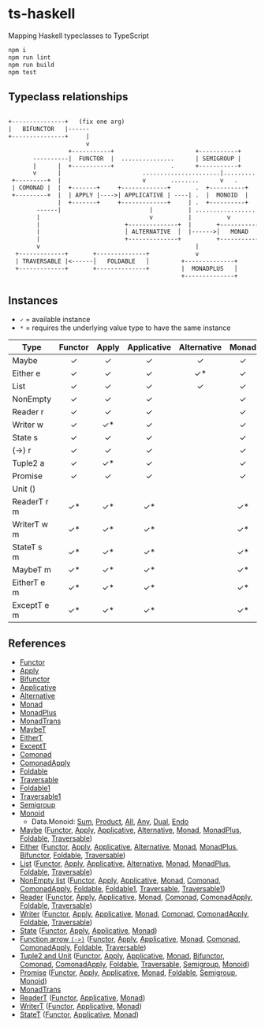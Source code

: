 # ts-haskell
Mapping Haskell typeclasses to TypeScript

```bash
npm i
npm run lint
npm run build
npm test
```

## Typeclass relationships

```txt

+---------------+   (fix one arg)
|   BIFUNCTOR   |------ 
+---------------+     | 
                      v                        
                 +-----------+                       +-----------+                                     
       ----------|  FUNCTOR  |  ...............      | SEMIGROUP |                                 
       |      |  +-----------+                .      +-----------+                                                               
       v      |                       ......................|............. (Applicative as a monoidal pattern)
 +---------+  |                       v       ........      v   .
 | COMONAD |  |  +-------+     +-------------+       .  +----------+               
 +---------+  |  | APPLY |---->| APPLICATIVE | ----| .  |  MONOID  |        
              |  +-------+     +-------------+     | .  +----------+ 
        ------|                         |          | ..................... (Monad as a monoid in endofunctors)
        |                               v          |          v
        |                        +--------------+  |       +-----------+                                  
        |                        │ ALTERNATIVE  │  |------>│   MONAD   │                           
        |                        +--------------+          +-----------+   
        v                                            |                          
  +-------------+       +--------------+             v
  | TRAVERSABLE |<------│   FOLDABLE   │         +--------------+
  +-------------+       +--------------+         |  MONADPLUS   │       
                                                 +--------------+       
```

## Instances

- `✓` = available instance
- `*` = requires the underlying value type to have the same instance

| Type       | Functor | Apply | Applicative | Alternative | Monad | MonadTrans | MonadPlus | Bifunctor | Comonad | ComonadApply | Foldable | Traversable | Semigroup | Monoid |
| ---------- | :-----: | :---: | :---------: | :---------: | :---: | :--------: | :-------: | :------: | :-----: | :----------: | :------: | :---------: | :-------: | :----: |
| Maybe      | ✓       | ✓     | ✓           | ✓           | ✓     |            | ✓         |          |         |              | ✓        | ✓           | ✓*        | ✓*  |
| Either e   | ✓       | ✓     | ✓           | ✓*          | ✓     |            | ✓*        | ✓        |         |              | ✓        | ✓           | ✓*        | ✓*  |
| List       | ✓       | ✓     | ✓           | ✓           | ✓     |            | ✓         |          |         |              | ✓        | ✓           | ✓         | ✓  |
| NonEmpty   | ✓       | ✓     | ✓           |             | ✓     |            |           |          | ✓       | ✓            | ✓        | ✓           | ✓         |  |
| Reader r   | ✓       | ✓     | ✓           |             | ✓     |            |           |          | ✓       | ✓            | ✓        | ✓           | ✓*        | ✓*  |
| Writer w   | ✓       | ✓*    | ✓           |             | ✓     |            |           |          | ✓       | ✓            | ✓        | ✓           | ✓*        | ✓*  |
| State s    | ✓       | ✓     | ✓           |             | ✓     |            |           |          |         |              |          |             |           |  |
| (->) r     | ✓       | ✓     | ✓           |             | ✓     |            |           |          | ✓       | ✓            | ✓        | ✓           | ✓*        | ✓*  |
| Tuple2 a   | ✓       | ✓*    | ✓           |             | ✓     |            |           | ✓        | ✓       | ✓            | ✓        | ✓           | ✓*        | ✓*  |
| Promise    | ✓       | ✓     | ✓           |             | ✓     |            |           |          |         |              | ✓        |             | ✓*        | ✓*  |
| Unit ()    |         |       |             |             |       |            |           |          |         |              |          |             | ✓         | ✓  |
| ReaderT r m| ✓*      | ✓*    | ✓*          |             | ✓*    |     ✓      |           |          |         |              |          |             |           |    |
| WriterT w m| ✓*      | ✓*    | ✓*          |             | ✓*    |     ✓      |           |          |         |              |          |             |           |    |
| StateT s m | ✓*      | ✓*    | ✓*          |             | ✓*    |     ✓      |           |          |         |              |          |             |           |    |
| MaybeT m   | ✓*      | ✓*    | ✓*          |             | ✓*    |     ✓      |           |          |         |              |          |             |           |    |
| EitherT e m| ✓*      | ✓*    | ✓*          |             | ✓*    |     ✓      |           |          |         |              |          |             |           |    |
| ExceptT e m| ✓*      | ✓*    | ✓*          |             | ✓*    |     ✓      |           |          |         |              |          |             |           |    |

## References

- [Functor](src/ghc/base/functor.ts)
- [Apply](src/data/functor/apply.ts)
- [Bifunctor](src/data/bifunctor.ts)
- [Applicative](src/ghc/base/applicative.ts)
- [Alternative](src/control/alternative/alternative.ts)
- [Monad](src/ghc/base/monad/monad.ts)
- [MonadPlus](src/control/monad-plus/monad-plus.ts)
- [MonadTrans](src/control/monad/trans/monad-trans.ts)
- [MaybeT](src/control/monad/trans/maybe/monad.ts)
- [EitherT](src/control/monad/trans/either/monad.ts)
- [ExceptT](src/control/monad/trans/except/monad.ts)
- [Comonad](src/control/comonad.ts)
- [ComonadApply](src/control/comonad-apply.ts)
- [Foldable](src/data/foldable.ts)
- [Traversable](src/data/traversable.ts)
- [Foldable1](src/data/semigroup/foldable.ts)
- [Traversable1](src/data/semigroup/traversable.ts)
- [Semigroup](src/ghc/base/semigroup.ts)
- [Monoid](src/ghc/base/monoid.ts)
  - Data.Monoid: [Sum](src/data/monoid/sum.ts), [Product](src/data/monoid/product.ts), [All](src/data/monoid/all.ts), [Any](src/data/monoid/any.ts), [Dual](src/data/monoid/dual.ts), [Endo](src/data/monoid/endo.ts)
- [Maybe](src/ghc/base/maybe/maybe.ts) ([Functor](src/ghc/base/maybe/functor.ts), [Apply](src/ghc/base/maybe/apply.ts), [Applicative](src/ghc/base/maybe/applicative.ts), [Alternative](src/ghc/base/maybe/alternative.ts), [Monad](src/ghc/base/maybe/monad.ts), [MonadPlus](src/control/monad-plus/maybe.ts), [Foldable](src/ghc/base/maybe/foldable.ts), [Traversable](src/ghc/base/maybe/traversable.ts))
- [Either](src/data/either/either.ts) ([Functor](src/data/either/functor.ts), [Apply](src/data/either/apply.ts), [Applicative](src/data/either/applicative.ts), [Alternative](src/data/either/alternative.ts), [Monad](src/data/either/monad.ts), [MonadPlus](src/control/monad-plus/either.ts), [Bifunctor](src/data/either/bifunctor.ts), [Foldable](src/data/either/foldable.ts), [Traversable](src/data/either/traversable.ts))
- [List](src/ghc/base/list/list.ts) ([Functor](src/ghc/base/list/functor.ts), [Apply](src/ghc/base/list/apply.ts), [Applicative](src/ghc/base/list/applicative.ts), [Alternative](src/ghc/base/list/alternative.ts), [Monad](src/ghc/base/list/monad.ts), [MonadPlus](src/control/monad-plus/list.ts), [Foldable](src/ghc/base/list/foldable.ts), [Traversable](src/ghc/base/list/traversable.ts))
- [NonEmpty list](src/ghc/base/non-empty/list.ts) ([Functor](src/ghc/base/non-empty/functor.ts), [Apply](src/ghc/base/non-empty/apply.ts), [Applicative](src/ghc/base/non-empty/applicative.ts), [Monad](src/ghc/base/non-empty/monad.ts), [Comonad](src/ghc/base/non-empty/comonad.ts), [ComonadApply](src/ghc/base/non-empty/comonad-apply.ts), [Foldable](src/ghc/base/non-empty/foldable.ts), [Foldable1](src/ghc/base/non-empty/foldable1.ts), [Traversable](src/ghc/base/non-empty/traversable.ts), [Traversable1](src/ghc/base/non-empty/traversable1.ts))
- [Reader](src/control/reader/reader.ts) ([Functor](src/control/reader/functor.ts), [Apply](src/control/reader/apply.ts), [Applicative](src/control/reader/applicative.ts), [Monad](src/control/reader/monad.ts), [Comonad](src/control/reader/comonad.ts), [ComonadApply](src/control/reader/comonad-apply.ts), [Foldable](src/control/reader/foldable.ts), [Traversable](src/control/reader/traversable.ts))
- [Writer](src/control/writer/writer.ts) ([Functor](src/control/writer/functor.ts), [Apply](src/control/writer/apply.ts), [Applicative](src/control/writer/applicative.ts), [Monad](src/control/writer/monad.ts), [Comonad](src/control/writer/comonad.ts), [ComonadApply](src/control/writer/comonad-apply.ts), [Foldable](src/control/writer/foldable.ts), [Traversable](src/control/writer/traversable.ts))
- [State](src/control/state/state.ts) ([Functor](src/control/state/functor.ts), [Apply](src/control/state/apply.ts), [Applicative](src/control/state/applicative.ts), [Monad](src/control/state/monad.ts))
- [Function arrow `(->)`](src/ghc/prim/function-arrow/index.ts) ([Functor](src/ghc/base/function-arrow/functor.ts), [Apply](src/ghc/base/function-arrow/apply.ts), [Applicative](src/ghc/base/function-arrow/applicative.ts), [Monad](src/ghc/base/function-arrow/monad.ts), [Comonad](src/control/reader/comonad.ts), [ComonadApply](src/control/reader/comonad-apply.ts), [Foldable](src/control/reader/foldable.ts), [Traversable](src/control/reader/traversable.ts))
- [Tuple2 and Unit](src/ghc/base/tuple/tuple.ts) ([Functor](src/ghc/base/tuple/tuple2-functor.ts), [Apply](src/ghc/base/tuple/tuple2-apply.ts), [Applicative](src/ghc/base/tuple/tuple2-applicative.ts), [Monad](src/ghc/base/tuple/tuple2-monad.ts), [Bifunctor](src/ghc/base/tuple/tuple2-bifunctor.ts), [Comonad](src/ghc/base/tuple/tuple2-comonad.ts), [ComonadApply](src/ghc/base/tuple/tuple2-comonad-apply.ts), [Foldable](src/ghc/base/tuple/foldable.ts), [Traversable](src/ghc/base/tuple/tuple2-traversable.ts), [Semigroup](src/ghc/base/tuple/tuple2-semigroup.ts), [Monoid](src/ghc/base/tuple/tuple2-monoid.ts))
- [Promise](src/extra/promise/promise.ts) ([Functor](src/extra/promise/functor.ts), [Apply](src/extra/promise/apply.ts), [Applicative](src/extra/promise/applicative.ts), [Monad](src/extra/promise/monad.ts), [Foldable](src/extra/promise/foldable.ts), [Semigroup](src/extra/promise/semigroup.ts), [Monoid](src/extra/promise/monoid.ts))
- [MonadTrans](src/control/monad/trans/monad-trans.ts)
- [ReaderT](src/control/monad/trans/reader/reader-t.ts) ([Functor](src/control/monad/trans/reader/functor.ts), [Applicative](src/control/monad/trans/reader/applicative.ts), [Monad](src/control/monad/trans/reader/monad.ts))
- [WriterT](src/control/monad/trans/writer/writer-t.ts) ([Functor](src/control/monad/trans/writer/functor.ts), [Applicative](src/control/monad/trans/writer/applicative.ts), [Monad](src/control/monad/trans/writer/monad.ts))
- [StateT](src/control/monad/trans/state/state-t.ts) ([Functor](src/control/monad/trans/state/functor.ts), [Applicative](src/control/monad/trans/state/applicative.ts), [Monad](src/control/monad/trans/state/monad.ts))
